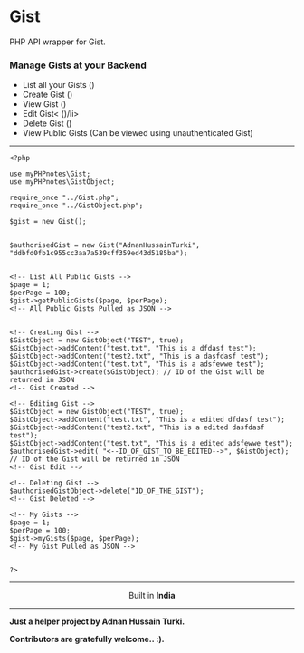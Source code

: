 # Gist
PHP API wrapper for Gist.

<h3>Manage Gists at your Backend</h3>
<ul>
    <li>List all your Gists ()</li>
    <li>Create Gist ()</li>
    <li>View Gist ()</li>
    <li>Edit Gist< ()/li>
    <li>Delete Gist ()</li>
    <li>View Public Gists (Can be viewed using unauthenticated Gist)</li>
</ul>
<hr>

```
<?php

use myPHPnotes\Gist;
use myPHPnotes\GistObject;

require_once "../Gist.php";
require_once "../GistObject.php";

$gist = new Gist();


$authorisedGist = new Gist("AdnanHussainTurki", "ddbfd0fb1c955cc3aa7a539cff359ed43d5185ba");


<!-- List All Public Gists -->
$page = 1;
$perPage = 100;
$gist->getPublicGists($page, $perPage);
<!-- All Public Gists Pulled as JSON -->


<!-- Creating Gist -->
$GistObject = new GistObject("TEST", true);
$GistObject->addContent("test.txt", "This is a dfdasf test");
$GistObject->addContent("test2.txt", "This is a dasfdasf test");
$GistObject->addContent("test.txt", "This is a adsfewwe test");
$authorisedGist->create($GistObject); // ID of the Gist will be returned in JSON
<!-- Gist Created -->

<!-- Editing Gist -->
$GistObject = new GistObject("TEST", true);
$GistObject->addContent("test.txt", "This is a edited dfdasf test");
$GistObject->addContent("test2.txt", "This is a edited dasfdasf test");
$GistObject->addContent("test.txt", "This is a edited adsfewwe test");
$authorisedGist->edit( "<--ID_OF_GIST_TO_BE_EDITED-->", $GistObject); // ID of the Gist will be returned in JSON
<!-- Gist Edit -->

<!-- Deleting Gist -->
$authorisedGistObject->delete("ID_OF_THE_GIST");
<!-- Gist Deleted -->

<!-- My Gists -->
$page = 1;
$perPage = 100;
$gist->myGists($page, $perPage); 
<!-- My Gist Pulled as JSON -->


?>
```

<hr>
<div >
    <p  align="center">Built in <strong>India</strong></p>
</div>  
<hr>
<p>
    <strong>Just a helper project by Adnan Hussain Turki.</strong><br>
</p>  
<p><strong>Contributors are gratefully welcome.. :).</strong></p>
